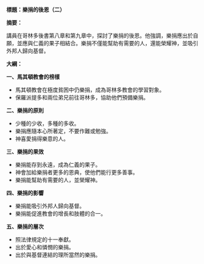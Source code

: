 **標題：樂捐的後恩（二）**

**摘要：**

講員在哥林多後書第八章和第九章中，探討了樂捐的後恩。他強調，樂捐應出於自願，並應與仁義的果子相結合。樂捐不僅能幫助有需要的人，還能榮耀神，並吸引外邦人歸向基督。

**大綱：**

**一、馬其頓教會的榜樣**
* 馬其頓教會在極度貧困中仍樂捐，成為哥林多教會的學習對象。
* 保羅派提多和兩位弟兄前往哥林多，協助他們預備樂捐。

**二、樂捐的原則**
* 少種的少收，多種的多收。
* 樂捐應隨本心所著定，不要作難或勉強。
* 神喜愛捐得樂意的人。

**三、樂捐的果效**
* 樂捐能存到永遠，成為仁義的果子。
* 神會加給樂捐者更多的恩典，使他們能行更多善事。
* 樂捐能幫助有需要的人，並榮耀神。

**四、樂捐的影響**
* 樂捐能吸引外邦人歸向基督。
* 樂捐能促進教會的增長和肢體的合一。

**五、樂捐的層次**
* 照法律規定的十一奉獻。
* 出於愛心和憐憫的樂捐。
* 出於與基督連結的理所當然的樂捐。